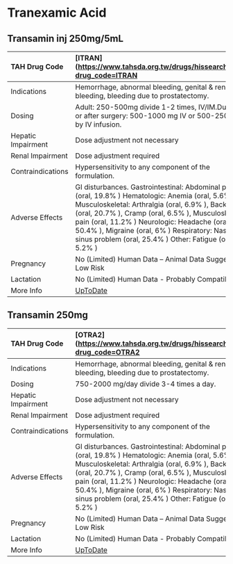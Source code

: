# Tranexamic Acid

## Transamin inj 250mg/5mL

| TAH Drug Code      | [ITRAN](https://www.tahsda.org.tw/drugs/hissearch.php?drug_code=ITRAN                                                                                                                                                                                                                                                                                                  |
|:-------------------|:-----------------------------------------------------------------------------------------------------------------------------------------------------------------------------------------------------------------------------------------------------------------------------------------------------------------------------------------------------------------------|
| Indications        | Hemorrhage, abnormal bleeding, genital & renal bleeding, bleeding due to prostatectomy.                                                                                                                                                                                                                                                                                |
| Dosing             | Adult: 250-500mg divide 1-2 times, IV/IM.During or after surgery: 500-1000 mg IV or 500-2500 mg by IV infusion.                                                                                                                                                                                                                                                        |
| Hepatic Impairment | Dose adjustment not necessary                                                                                                                                                                                                                                                                                                                                          |
| Renal Impairment   | Dose adjustment required                                                                                                                                                                                                                                                                                                                                               |
| Contraindications  | Hypersensitivity to any component of the formulation.                                                                                                                                                                                                                                                                                                                  |
| Adverse Effects    | GI disturbances. Gastrointestinal: Abdominal pain (oral, 19.8% ) Hematologic: Anemia (oral, 5.6% ) Musculoskeletal: Arthralgia (oral, 6.9% ), Backache (oral, 20.7% ), Cramp (oral, 6.5% ), Musculoskeletal pain (oral, 11.2% ) Neurologic: Headache (oral, 50.4% ), Migraine (oral, 6% ) Respiratory: Nasal sinus problem (oral, 25.4% ) Other: Fatigue (oral, 5.2% ) |
| Pregnancy          | No (Limited) Human Data – Animal Data Suggest Low Risk                                                                                                                                                                                                                                                                                                                 |
| Lactation          | No (Limited) Human Data - Probably Compatible                                                                                                                                                                                                                                                                                                                          |
| More Info          | [UpToDate](https://www.uptodate.com/contents/tranexamic-acid-drug-information)                                                                                                                                                                                                                                                                                         |

## Transamin 250mg

| TAH Drug Code      | [OTRA2](https://www.tahsda.org.tw/drugs/hissearch.php?drug_code=OTRA2                                                                                                                                                                                                                                                                                                  |
|:-------------------|:-----------------------------------------------------------------------------------------------------------------------------------------------------------------------------------------------------------------------------------------------------------------------------------------------------------------------------------------------------------------------|
| Indications        | Hemorrhage, abnormal bleeding, genital & renal bleeding, bleeding due to prostatectomy.                                                                                                                                                                                                                                                                                |
| Dosing             | 750-2000 mg/day divide 3-4 times a day.                                                                                                                                                                                                                                                                                                                                |
| Hepatic Impairment | Dose adjustment not necessary                                                                                                                                                                                                                                                                                                                                          |
| Renal Impairment   | Dose adjustment required                                                                                                                                                                                                                                                                                                                                               |
| Contraindications  | Hypersensitivity to any component of the formulation.                                                                                                                                                                                                                                                                                                                  |
| Adverse Effects    | GI disturbances. Gastrointestinal: Abdominal pain (oral, 19.8% ) Hematologic: Anemia (oral, 5.6% ) Musculoskeletal: Arthralgia (oral, 6.9% ), Backache (oral, 20.7% ), Cramp (oral, 6.5% ), Musculoskeletal pain (oral, 11.2% ) Neurologic: Headache (oral, 50.4% ), Migraine (oral, 6% ) Respiratory: Nasal sinus problem (oral, 25.4% ) Other: Fatigue (oral, 5.2% ) |
| Pregnancy          | No (Limited) Human Data – Animal Data Suggest Low Risk                                                                                                                                                                                                                                                                                                                 |
| Lactation          | No (Limited) Human Data - Probably Compatible                                                                                                                                                                                                                                                                                                                          |
| More Info          | [UpToDate](https://www.uptodate.com/contents/tranexamic-acid-drug-information)                                                                                                                                                                                                                                                                                         |

